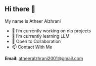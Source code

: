 ## Hi there 👋


My name is Atheer Alzhrani 

- 🔭 I’m currently working on nlp projects
- 🌱 I’m currently learning LLM
- 👯 Open to Collaboration
- 📫 Contact With Me
  
**Email**: [atheeralzhrani2001@gmail.com](mailto:atheeralzhrani2001@gmail.com)

